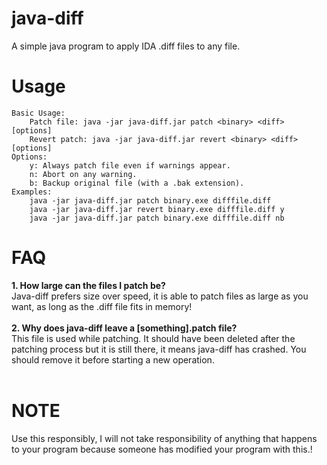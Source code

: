 # java-diff
A simple java program to apply IDA .diff files to any file.

# Usage #
```
Basic Usage:
	Patch file: java -jar java-diff.jar patch <binary> <diff> [options]
	Revert patch: java -jar java-diff.jar revert <binary> <diff> [options]
Options:
	y: Always patch file even if warnings appear.
	n: Abort on any warning.
	b: Backup original file (with a .bak extension).
Examples:
	java -jar java-diff.jar patch binary.exe difffile.diff
	java -jar java-diff.jar revert binary.exe difffile.diff y
	java -jar java-diff.jar patch binary.exe difffile.diff nb
```

# FAQ #
<strong>1. How large can the files I patch be?</strong><br>
Java-diff prefers size over speed, it is able to patch files as large as you want, as long as the .diff file fits in memory!<br><br>
<strong>2. Why does java-diff leave a [something].patch file?</strong><br>
This file is used while patching. It should have been deleted after the patching process but it is still there, it means java-diff has crashed. You should remove it before starting a new operation.<br><br>

# NOTE #
Use this responsibly, I will not take responsibility of anything that happens to your program because someone has modified your program with this.!
